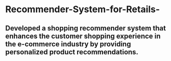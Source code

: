 # Recommender-System-for-Retails-
## Developed a shopping recommender system that enhances the customer shopping experience in the e-commerce industry by providing personalized product recommendations.
